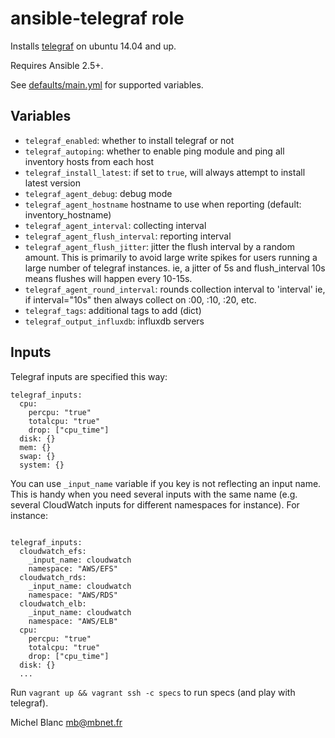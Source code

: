 ansible-telegraf role
======================

Installs [telegraf](https://github.com/influxdata/telegraf) on ubuntu
14.04 and up.

Requires Ansible 2.5+.

See
[defaults/main.yml](https://github.com/leucos/ansible-telegraf/blob/master/defaults/main.yml)
for supported variables.

## Variables

- `telegraf_enabled`: whether to install telegraf or not
- `telegraf_autoping`: whether to enable ping module and ping all inventory
  hosts from each host
- `telegraf_install_latest`: if set to `true`, will always attempt to
  install latest version
- `telegraf_agent_debug`: debug mode
- `telegraf_agent_hostname` hostname to use when reporting (default: inventory_hostname)
- `telegraf_agent_interval`: collecting interval
- `telegraf_agent_flush_interval`: reporting interval
- `telegraf_agent_flush_jitter`: jitter the flush interval by a random amount. This is primarily to avoid large write spikes for users running a large number of telegraf instances. ie, a jitter of 5s and flush_interval 10s means flushes will happen every 10-15s.
- `telegraf_agent_round_interval`: rounds collection interval to 'interval' ie, if interval="10s" then always collect on :00, :10, :20, etc.
- `telegraf_tags`: additional tags to add (dict)
- `telegraf_output_influxdb`: influxdb servers

## Inputs

Telegraf inputs are specified this way:

```
telegraf_inputs:
  cpu:
    percpu: "true"
    totalcpu: "true"
    drop: ["cpu_time"]
  disk: {}
  mem: {}
  swap: {}
  system: {}
```

You can use `_input_name` variable if you key is not reflecting an input
name. This is handy when you need several inputs with the same name (e.g. several CloudWatch inputs for different namespaces for instance). For instance:

```

telegraf_inputs:
  cloudwatch_efs:
    _input_name: cloudwatch
    namespace: "AWS/EFS"
  cloudwatch_rds:
    _input_name: cloudwatch
    namespace: "AWS/RDS"
  cloudwatch_elb:
    _input_name: cloudwatch
    namespace: "AWS/ELB"
  cpu:
    percpu: "true"
    totalcpu: "true"
    drop: ["cpu_time"]
  disk: {}
  ...
```


Run `vagrant up && vagrant ssh -c specs` to run specs (and play with telegraf).

Michel Blanc <mb@mbnet.fr>
